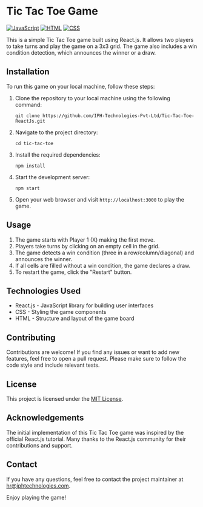 # Tic Tac Toe Game
[![JavaScript](https://img.shields.io/badge/javascript-%2320232a.svg?style=for-the-badge&logo=javascript&logoColor=%23F7DF1E)](https://developer.mozilla.org/en-US/docs/Web/JavaScript)
[![HTML](https://img.shields.io/badge/html-%2320232a.svg?style=for-the-badge&logo=html5&logoColor=%23E34F26)](https://developer.mozilla.org/en-US/docs/Web/HTML)
[![CSS](https://img.shields.io/badge/css-%2320232a.svg?style=for-the-badge&logo=css3&logoColor=%231572B6)](https://developer.mozilla.org/en-US/docs/Web/CSS)


This is a simple Tic Tac Toe game built using React.js. It allows two players to take turns and play the game on a 3x3 grid. The game also includes a win condition detection, which announces the winner or a draw.

## Installation

To run this game on your local machine, follow these steps:

1. Clone the repository to your local machine using the following command:

   ```shell
   git clone https://github.com/IPH-Technologies-Pvt-Ltd/Tic-Tac-Toe-ReactJs.git
   ```

2. Navigate to the project directory:

   ```shell
   cd tic-tac-toe
   ```

3. Install the required dependencies:

   ```shell
   npm install
   ```

4. Start the development server:

   ```shell
   npm start
   ```

5. Open your web browser and visit `http://localhost:3000` to play the game.

## Usage

1. The game starts with Player 1 (X) making the first move.
2. Players take turns by clicking on an empty cell in the grid.
3. The game detects a win condition (three in a row/column/diagonal) and announces the winner.
4. If all cells are filled without a win condition, the game declares a draw.
5. To restart the game, click the "Restart" button.

## Technologies Used

- React.js - JavaScript library for building user interfaces
- CSS - Styling the game components
- HTML - Structure and layout of the game board

## Contributing

Contributions are welcome! If you find any issues or want to add new features, feel free to open a pull request. Please make sure to follow the code style and include relevant tests.

## License

This project is licensed under the [MIT License](LICENSE).

## Acknowledgements

The initial implementation of this Tic Tac Toe game was inspired by the official React.js tutorial. Many thanks to the React.js community for their contributions and support.

## Contact

If you have any questions, feel free to contact the project maintainer at hr@iphtechnologies.com.

Enjoy playing the game!
